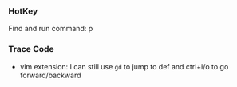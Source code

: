 ### HotKey
Find and run command: <Shift> <Cmd> p

### Trace Code
* vim extension: I can still use `gd` to jump to def and ctrl+i/o to go forward/backward
